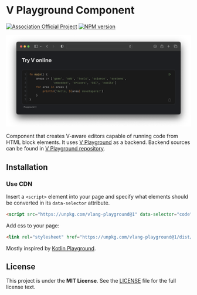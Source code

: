 # V Playground Component

[![Association Official Project][AssociationOfficialBadge]][AssociationUrl]
[![NPM version][NpmVersionBadge]][NpmUrl]

![Playground Component Cover](images/cover.png)

Component that creates V-aware editors capable of running code from HTML block elements.
It uses [V Playground](https://play.vosca.dev) as a backend.
Backend sources can be found
in [V Playground repository](https://github.com/vlang-association/playground).

## Installation

### Use CDN

Insert a `<script>` element into your page and specify what elements should be converted in
its `data-selector` attribute.

```html
<script src="https://unpkg.com/vlang-playground@1" data-selector="code"></script>
```

Add css to your page:

```html
<link rel="stylesheet" href="https://unpkg.com/vlang-playground@1/dist/vlang-playground.css">
```

Mostly inspired by [Kotlin Playground](https://github.com/JetBrains/kotlin-playground).

## License

This project is under the **MIT License**.
See the
[LICENSE](https://github.com/vlang-association/playground-component/blob/master/LICENSE)
file for the full license text.

[AssociationOfficialBadge]: https://vosca.dev/badge.svg

[NpmVersionBadge]: https://img.shields.io/npm/v/vlang-playground.svg

[AssociationUrl]: https://vosca.dev

[NpmUrl]: https://www.npmjs.com/package/vlang-playground
